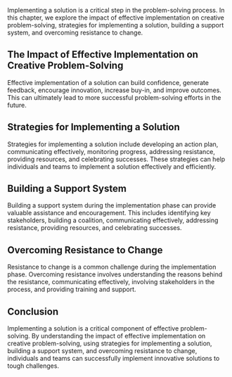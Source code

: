
Implementing a solution is a critical step in the problem-solving process. In this chapter, we explore the impact of effective implementation on creative problem-solving, strategies for implementing a solution, building a support system, and overcoming resistance to change.

The Impact of Effective Implementation on Creative Problem-Solving
------------------------------------------------------------------

Effective implementation of a solution can build confidence, generate feedback, encourage innovation, increase buy-in, and improve outcomes. This can ultimately lead to more successful problem-solving efforts in the future.

Strategies for Implementing a Solution
--------------------------------------

Strategies for implementing a solution include developing an action plan, communicating effectively, monitoring progress, addressing resistance, providing resources, and celebrating successes. These strategies can help individuals and teams to implement a solution effectively and efficiently.

Building a Support System
-------------------------

Building a support system during the implementation phase can provide valuable assistance and encouragement. This includes identifying key stakeholders, building a coalition, communicating effectively, addressing resistance, providing resources, and celebrating successes.

Overcoming Resistance to Change
-------------------------------

Resistance to change is a common challenge during the implementation phase. Overcoming resistance involves understanding the reasons behind the resistance, communicating effectively, involving stakeholders in the process, and providing training and support.

Conclusion
----------

Implementing a solution is a critical component of effective problem-solving. By understanding the impact of effective implementation on creative problem-solving, using strategies for implementing a solution, building a support system, and overcoming resistance to change, individuals and teams can successfully implement innovative solutions to tough challenges.
